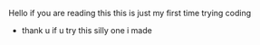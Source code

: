 Hello if you are reading this
this is just my first time trying coding

- thank u if u try this silly one i made

